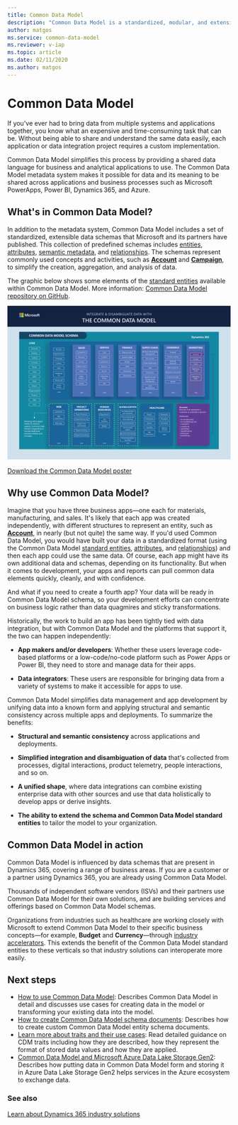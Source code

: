 ```yaml
---
title: Common Data Model
description: "Common Data Model is a standardized, modular, and extensible collection of data schemas that Microsoft published to help you build, use, and analyze data."
author: matgos
ms.service: common-data-model
ms.reviewer: v-iap
ms.topic: article
ms.date: 02/11/2020
ms.author: matgos
---
```



# Common Data Model

If you've ever had to bring data from multiple systems and applications together, you know what an expensive and time-consuming task that can be. Without being able to share and understand the same data easily, each application or data integration project requires a custom implementation.

Common Data Model simplifies this process by providing a shared data language for business and analytical applications to use. The Common Data Model metadata system makes it possible for data and its meaning to be shared across applications and business processes such as Microsoft PowerApps, Power BI, Dynamics 365, and Azure.

## What's in Common Data Model?

In addition to the metadata system, Common Data Model includes a set of standardized, extensible data schemas that Microsoft and its partners have published. This collection of predefined schemas includes [entities](./sdk/logical-definitions.md#entities-and-their-attributes), [attributes](./sdk/logical-definitions.md#entities-and-their-attributes), [semantic metadata](./sdk/logical-definitions.md#traits), and [relationships](./sdk/manifest.md#entity-relationships). The schemas represent commonly used concepts and activities, such as [**Account**](./schema/core/applicationcommon/account.md) and [**Campaign**](./schema/core/applicationcommon/foundationcommon/crmcommon/campaign.md), to simplify the creation, aggregation, and analysis of data. 

The graphic below shows some elements of the [standard entities](https://github.com/microsoft/CDM/tree/master/schemaDocuments/core/applicationCommon) available within Common Data Model. More information: [Common Data Model repository on GitHub](https://aka.ms/cdmrepo).

![Common Data Model poster](media/cdm-entities-v1.png "Common Data Model poster")

[Download the Common Data Model poster](https://aka.ms/cdmposter)

## Why use Common Data Model?

Imagine that you have three business apps&mdash;one each for materials, manufacturing, and sales. It's likely that each app was created independently, with different structures to represent an entity, such as [**Account**](./schema/core/applicationcommon/account.md), in nearly (but not quite) the same way. If you'd used Common Data Model, you would have built your data in a standardized format (using the Common Data Model [standard entities](./schema/core/overview.md), [attributes](./sdk/logical-definitions.md#entities-and-their-attributes), and [relationships](./sdk/manifest.md#entity-relationships)) and then each app could use the same data. Of course, each app might have its own additional data and schemas, depending on its functionality. But when it comes to development, your apps and reports can pull common data elements quickly, cleanly, and with confidence.

And what if you need to create a fourth app? Your data will be ready in Common Data Model schema, so your development efforts can concentrate on business logic rather than data quagmires and sticky transformations.

Historically, the work to build an app has been tightly tied with data integration, but with Common Data Model and the platforms that support it, the two can happen independently:

- **App makers and/or developers**: Whether these users leverage code-based platforms or a low-code/no-code platform such as Power Apps or Power BI, they need to store and manage data for their apps.

- **Data integrators**: These users are responsible for bringing data from a variety of systems to make it accessible for apps to use.

Common Data Model simplifies data management and app development by unifying data into a known form and applying structural and semantic consistency across multiple apps and deployments. To summarize the benefits:

- **Structural and semantic consistency** across applications and deployments.

- **Simplified integration and disambiguation of data** that's collected from processes, digital interactions, product telemetry, people interactions, and so on.

- **A unified shape**, where data integrations can combine existing enterprise data with other sources and use that data holistically to develop apps or derive insights.

- **The ability to extend the schema and Common Data Model standard entities** to tailor the model to your organization.

## Common Data Model in action

Common Data Model is influenced by data schemas that are present in Dynamics 365, covering a range of business areas. If you are a customer or a partner using Dynamics 365, you are already using Common Data Model. 

Thousands of independent software vendors (ISVs) and their partners use Common Data Model for their own solutions, and are building services and offerings based on Common Data Model schemas. 

Organizations from industries such as healthcare are working closely with Microsoft to extend Common Data Model to their specific business concepts&mdash;for example, **Budget** and **Currency**&mdash;through [industry accelerators](/dynamics365/industry/accelerators/overview). This extends the benefit of the Common Data Model standard entities to these verticals so that industry solutions can interoperate more easily.

## Next steps

- [How to use Common Data Model](use.md): Describes Common Data Model in detail and discusses use cases for creating data in the model or transforming your existing data into the model.  
- [How to create Common Data Model schema documents](creating-schemas.md): Describes how to create custom Common Data Model entity schema documents.
- [Learn more about traits and their use cases](/sdk/trait-concepts-and-use-cases.md): Read detailed guidance on CDM traits including how they are described, how they represent the format of stored data values and how they are applied.  
- [Common Data Model and Microsoft Azure Data Lake Storage Gen2](data-lake.md): Describes how putting data in Common Data Model form and storing it in Azure Data Lake Storage Gen2 helps services in the Azure ecosystem to exchange data.

### See also
[Learn about Dynamics 365 industry solutions](/dynamics365/industry)
